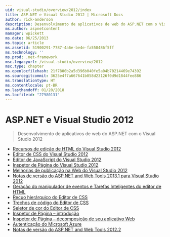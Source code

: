 ```yaml
---
uid: visual-studio/overview/2012/index
title: ASP.NET e Visual Studio 2012 | Microsoft Docs
author: rick-anderson
description: Desenvolvimento de aplicativos de web do ASP.NET com o Visual Studio 2012
ms.author: aspnetcontent
manager: wpickett
ms.date: 06/25/2013
ms.topic: article
ms.assetid: 51900291-7787-4a6e-be4e-fa558486f5ff
ms.technology: ''
ms.prod: .net-framework
msc.legacyurl: /visual-studio/overview/2012
msc.type: chapter
ms.openlocfilehash: 21f7800b2a5d396b040fe5a04b70214469e74392
ms.sourcegitcommit: 3625e4f7a667641b058d23126f0d9d1844fee886
ms.translationtype: HT
ms.contentlocale: pt-BR
ms.lasthandoff: 01/20/2018
ms.locfileid: "27980131"
---
```

<a name="aspnet-and-visual-studio-2012"></a>ASP.NET e Visual Studio 2012
====================
> Desenvolvimento de aplicativos de web do ASP.NET com o Visual Studio 2012


- [Recursos de edição de HTML do Visual Studio 2012](visual-studio-2012-html-editing-features.md)
- [Editor de CSS do Visual Studio 2012](visual-studio-2012-css-editor.md)
- [Editor de JavaScript do Visual Studio 2012](visual-studio-2012-javascript-editor.md)
- [Inspetor de Página do Visual Studio 2012](visual-studio-2012-page-inspector.md)
- [Melhorias de publicação na Web do Visual Studio 2012](visual-studio-2012-web-publishing-improvements.md)
- [Notas de versão do ASP.NET and Web Tools 2013.1 para Visual Studio 2012](aspnet-and-web-tools-20131-for-visual-studio-2012.md)
- [Geração do manipulador de eventos e Tarefas Inteligentes do editor de HTML](visual-studio-vnext-videos-html-editor-smart-tasks-and-event-handler-generation.md)
- [Recuo hierárquico do Editor de CSS](visual-studio-vnext-videos-css-editor-hierarchical-indentation.md)
- [Trechos de código do Editor de CSS](visual-studio-vnext-videos-css-editor-snippets.md)
- [Seletor de cor do Editor de CSS](visual-studio-vnext-videos-css-editor-color-picker.md)
- [Inspetor de Página – introdução](visual-studio-vnext-videos-page-inspector-introduction.md)
- [Inspetor de Página – decomposição de seu aplicativo Web](visual-studio-vnext-videos-page-inspector-decomposing-your-web-application.md)
- [Autenticação do Microsoft Azure](windows-azure-authentication.md)
- [Notas de versão do ASP.NET and Web Tools 2012.2](aspnet-and-web-tools-20122-release-notes-rtw.md)
